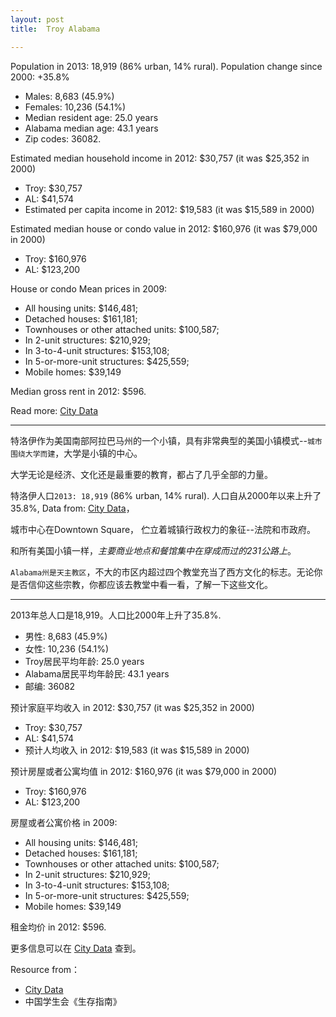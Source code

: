 ```yaml
---
layout: post
title:  Troy Alabama

---
```


Population in 2013: 18,919 (86% urban, 14% rural). Population change since 2000: +35.8%

- Males: 8,683     (45.9%)
- Females: 10,236      (54.1%)
- Median resident age:     25.0 years
- Alabama median age:      43.1 years
- Zip codes: 36082.

Estimated median household income in 2012: $30,757 (it was $25,352 in 2000)

- Troy:   $30,757
- AL: $41,574
- Estimated per capita income in 2012: $19,583 (it was $15,589 in 2000)

Estimated median house or condo value in 2012: $160,976 (it was $79,000 in 2000)

- Troy:   $160,976
- AL: $123,200

House or condo Mean prices in 2009:

- All housing units: $146,481; 
- Detached houses: $161,181; 
- Townhouses or other attached units: $100,587; 
- In 2-unit structures: $210,929; 
- In 3-to-4-unit structures: $153,108; 
- In 5-or-more-unit structures: $425,559; 
- Mobile homes: $39,149

Median gross rent in 2012: $596.

Read more: [City Data]

---

特洛伊作为美国南部阿拉巴马州的一个小镇，具有非常典型的美国小镇模式--`城市围绕大学而建`，大学是小镇的中心。

大学无论是经济、文化还是最重要的教育，都占了几乎全部的力量。

特洛伊人口`2013: 18,919` (86% urban, 14% rural). 人口自从2000年以来上升了35.8%, Data from: [City Data]， 

城市中心在Downtown Square， 伫立着城镇行政权力的象征--法院和市政府。

和所有美国小镇一样，*主要商业地点和餐馆集中在穿成而过的231公路上*。

`Alabama州是天主教区`，不大的市区内超过四个教堂充当了西方文化的标志。无论你是否信仰这些宗教，你都应该去教堂中看一看，了解一下这些文化。

---

2013年总人口是18,919。人口比2000年上升了35.8%.

- 男性: 8,683     (45.9%)
- 女性: 10,236      (54.1%)
- Troy居民平均年龄:     25.0 years
- Alabama居民平均年龄民:      43.1 years
- 邮编: 36082

预计家庭平均收入 in 2012: $30,757 (it was $25,352 in 2000)

- Troy:   $30,757
- AL: $41,574
- 预计人均收入 in 2012: $19,583 (it was $15,589 in 2000)

预计房屋或者公寓均值 in 2012: $160,976 (it was $79,000 in 2000)

- Troy:   $160,976
- AL: $123,200

房屋或者公寓价格 in 2009:

- All housing units: $146,481; 
- Detached houses: $161,181; 
- Townhouses or other attached units: $100,587; 
- In 2-unit structures: $210,929; 
- In 3-to-4-unit structures: $153,108; 
- In 5-or-more-unit structures: $425,559; 
- Mobile homes: $39,149

租金均价 in 2012: $596.

更多信息可以在 [City Data] 查到。

Resource from：

- [City Data]
- 中国学生会《生存指南》

[City Data]: http://www.city-data.com/city/Troy-Alabama.html
